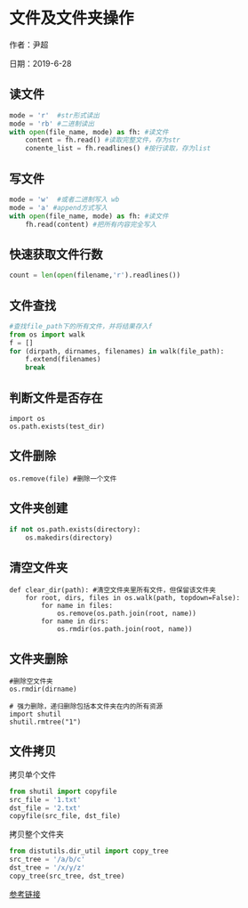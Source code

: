 # 文件及文件夹操作

作者：尹超

日期：2019-6-28

## 读文件

```python
mode = 'r'  #str形式读出
mode = 'rb' #二进制读出
with open(file_name, mode) as fh: #读文件 
	content = fh.read() #读取完整文件，存为str
    conente_list = fh.readlines() #按行读取，存为list
```

## 写文件

```python
mode = 'w'  #或者二进制写入 wb 
mode = 'a' #append方式写入
with open(file_name, mode) as fh: #读文件 
	fh.read(content) #把所有内容完全写入
```

## 快速获取文件行数

```python
count = len(open(filename,'r').readlines())
```

## 文件查找

```python
#查找file_path下的所有文件，并将结果存入f
from os import walk
f = []
for (dirpath, dirnames, filenames) in walk(file_path):
    f.extend(filenames)
    break
```

## 判断文件是否存在

```
import os
os.path.exists(test_dir)
```

## 文件删除

`os.remove(file) #删除一个文件`

## 文件夹创建

```python
if not os.path.exists(directory):
    os.makedirs(directory)
```

## 清空文件夹

```
def clear_dir(path): #清空文件夹里所有文件，但保留该文件夹
    for root, dirs, files in os.walk(path, topdown=False):
        for name in files:
            os.remove(os.path.join(root, name))
        for name in dirs:
            os.rmdir(os.path.join(root, name))
```



## 文件夹删除

```
#删除空文件夹
os.rmdir(dirname) 

# 强力删除，递归删除包括本文件夹在内的所有资源
import shutil
shutil.rmtree("1")
```



## 文件拷贝

拷贝单个文件

```python
from shutil import copyfile
src_file = '1.txt'
dst_file = '2.txt'
copyfile(src_file, dst_file)
```

拷贝整个文件夹

```python
from distutils.dir_util import copy_tree
src_tree = '/a/b/c'
dst_tree = '/x/y/z'
copy_tree(src_tree, dst_tree)
```

[参考链接](https://stackoverflow.com/questions/1868714/how-do-i-copy-an-entire-directory-of-files-into-an-existing-directory-using-pyth)